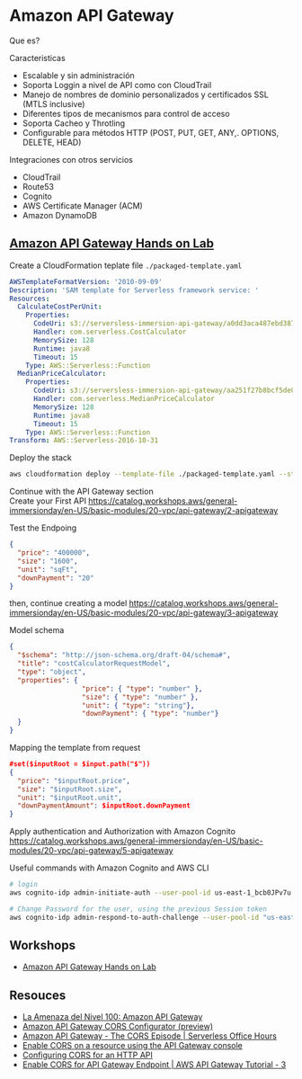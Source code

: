 # Amazon API Gateway
Que es?


Caracteristicas
- Escalable y sin administración
- Soporta Loggin a nivel de API como con CloudTrail
- Manejo de nombres de dominio personalizados y certificados SSL (MTLS inclusive)
- Diferentes tipos de mecanismos para control de acceso
- Soporta Cacheo y Throtling
- Configurable para métodos HTTP (POST, PUT, GET, ANY,. OPTIONS, DELETE, HEAD)

Integraciones con otros servicios
- CloudTrail
- Route53
- Cognito
- AWS Certificate Manager (ACM)
- Amazon DynamoDB

## [Amazon API Gateway Hands on Lab](https://catalog.workshops.aws/general-immersionday/en-US/basic-modules/20-vpc/api-gateway)
Create a CloudFormation teplate file `./packaged-template.yaml`
```yaml
AWSTemplateFormatVersion: '2010-09-09'
Description: 'SAM template for Serverless framework service: '
Resources:
  CalculateCostPerUnit:
    Properties:
      CodeUri: s3://serversless-immersion-api-gateway/a0dd3aca487ebd387f8ee70b6bc99382
      Handler: com.serverless.CostCalculator
      MemorySize: 128
      Runtime: java8
      Timeout: 15
    Type: AWS::Serverless::Function
  MedianPriceCalculator:
    Properties:
      CodeUri: s3://serversless-immersion-api-gateway/aa251f27b8bcf5de00dca96c8de879cf
      Handler: com.serverless.MedianPriceCalculator
      MemorySize: 128
      Runtime: java8
      Timeout: 15
    Type: AWS::Serverless::Function
Transform: AWS::Serverless-2016-10-31

```
Deploy the stack
```bash
aws cloudformation deploy --template-file ./packaged-template.yaml --stack-name serverless-immersion-day-stack --capabilities CAPABILITY_IAM
```

Continue with the API Gateway section\
Create your First API https://catalog.workshops.aws/general-immersionday/en-US/basic-modules/20-vpc/api-gateway/2-apigateway

Test the Endpoing
```json
{
  "price": "400000",
  "size": "1600",
  "unit": "sqFt",
  "downPayment": "20"
} 

```

then, continue creating a model https://catalog.workshops.aws/general-immersionday/en-US/basic-modules/20-vpc/api-gateway/3-apigateway

Model schema
```json
{
  "$schema": "http://json-schema.org/draft-04/schema#",
  "title": "costCalculatorRequestModel",
  "type": "object",
  "properties": {
                  "price": { "type": "number" },
                  "size": { "type": "number" },
                  "unit": { "type": "string"}, 
                  "downPayment": { "type": "number"} 
  }
}
```

Mapping the template from request
```json
#set($inputRoot = $input.path("$"))
{
  "price": "$inputRoot.price",
  "size": "$inputRoot.size",
  "unit": "$inputRoot.unit",
  "downPaymentAmount": $inputRoot.downPayment
}
```

Apply authentication and Authorization with Amazon Cognito
https://catalog.workshops.aws/general-immersionday/en-US/basic-modules/20-vpc/api-gateway/5-apigateway



Useful commands with Amazon Cognito and AWS CLI
```bash
# login
aws cognito-idp admin-initiate-auth --user-pool-id us-east-1_bcb0JPv7u --client-id 7hg4upmlt1geppt5obu6m625tv --auth-flow ADMIN_NO_SRP_AUTH --auth-parameters 'USERNAME=xxx,PASSWORD="yyy"'

# Change Password for the user, using the previous Session token
aws cognito-idp admin-respond-to-auth-challenge --user-pool-id "us-east-1_bcb0JPv7u"  --client-id "7hg4upmlt1geppt5obu6m625tv" --challenge-name NEW_PASSWORD_REQUIRED --challenge-response "USERNAME=xxx,NEW_PASSWORD=yyy" --session "zzz"

```


## Workshops
- [Amazon API Gateway Hands on Lab](https://catalog.workshops.aws/general-immersionday/en-US/basic-modules/20-vpc/api-gateway)

## Resouces
- [La Amenaza del Nivel 100: Amazon API Gateway](https://youtu.be/p1otaxU9pOI)
- [Amazon API Gateway CORS Configurator (preview)](https://cors.serverlessland.com/)
- [Amazon API Gateway - The CORS Episode | Serverless Office Hours](https://www.youtube.com/watch?v=I8QVOjNuc3E)
- [Enable CORS on a resource using the API Gateway console](https://docs.aws.amazon.com/apigateway/latest/developerguide/how-to-cors-console.html)
- [Configuring CORS for an HTTP API](https://docs.aws.amazon.com/apigateway/latest/developerguide/http-api-cors.html)
- [Enable CORS for API Gateway Endpoint | AWS API Gateway Tutorial - 3](https://www.youtube.com/watch?v=Dm25vCPs8yA)

